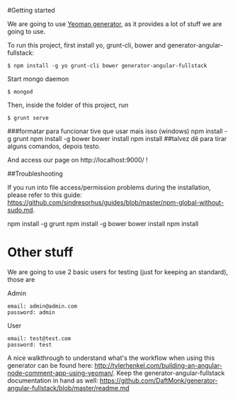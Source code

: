 #Getting started

We are going to use [Yeoman generator](http://timothymartin.azurewebsites.net/yeoman-mean-generator/), as it provides a lot of stuff we are going
to use.


To run this project, first install yo, grunt-cli, bower and generator-angular-fullstack:

```
$ npm install -g yo grunt-cli bower generator-angular-fullstack
```

Start mongo daemon
```
$ mongod
```

Then, inside the folder of this project, run
```
$ grunt serve
```

###formatar
para funcionar tive que usar mais isso (windows)
npm install -g  grunt 
npm install -g bower
bower install
npm install
##talvez dê para tirar alguns comandos, depois testo.

And access our page on http://localhost:9000/ !

##Troubleshooting

If you run into file access/permission problems during the installation, please refer to this guide:
https://github.com/sindresorhus/guides/blob/master/npm-global-without-sudo.md.

npm install -g grunt npm install -g bower
bower install
npm install

# Other stuff
We are going to use 2 basic users for testing (just for keeping an standard),
those are

Admin
```
email: admin@admin.com
password: admin
```

User
```
email: test@test.com
password: test
```

A nice walkthrough to understand what's the workflow when using 
this generator can be found here:
http://tylerhenkel.com/building-an-angular-node-comment-app-using-yeoman/.
Keep the generator-angular-fullstack documentation in hand as well:
https://github.com/DaftMonk/generator-angular-fullstack/blob/master/readme.md
